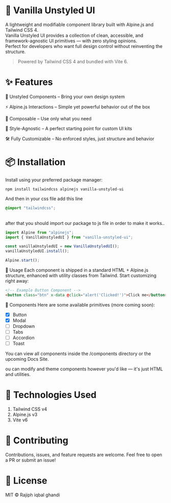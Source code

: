# 🍦 Vanilla Unstyled UI

A lightweight and modifiable component library built with Alpine.js and Tailwind CSS 4.<br/>
Vanilla Unstyled UI provides a collection of clean, accessible, and framework-agnostic UI primitives — with zero styling opinions.<br/>
Perfect for developers who want full design control without reinventing the structure.
<br/>

<blockquote>Powered by Tailwind CSS 4 and bundled with Vite 6.</blockquote>

# ✨ Features

🧩 Unstyled Components – Bring your own design system

⚡ Alpine.js Interactions – Simple yet powerful behavior out of the box

🧱 Composable – Use only what you need

🎨 Style-Agnostic – A perfect starting point for custom UI kits

🛠️ Fully Customizable – No enforced styles, just structure and behavior

# 📦 Installation

Install using your preferred package manager:

```
npm install tailwindcss alpinejs vanilla-unstyled-ui
```

And then in your css file add this line

```css
@import "tailwindcss";
```

<br/>
after that you should import our package to js file in order to make it works..<br/>

```js
import Alpine from "alpinejs";
import { VanillaUnstyledUI } from "vanilla-unstyled-ui";

const vanillaUnstyledUI = new VanillaUnstyledUI();
vanillaUnstyledUI.install();

Alpine.start();
```

🧪 Usage
Each component is shipped in a standard HTML + Alpine.js structure, enhanced with utility classes from Tailwind.
Start customizing right away:

```html
<!-- Example Button Component -->
<button class="btn" x-data @click="alert('Clicked!')">Click me</button>
```

🧩 Components
Here are some available primitives (more coming soon):<br/>

- [x] Button
- [x] Modal
- [ ] Dropdown
- [ ] Tabs
- [ ] Accordion
- [ ] Toast

You can view all components inside the /components directory or the upcoming Docs Site.

ou can modify and theme components however you'd like — it's just HTML and utilities.

# 🔧 Technologies Used

<ol>
<li>Tailwind CSS v4</li>
<li>
Alpine.js v3
</li>
<li>
Vite v6
</li>
</ol>

# 🤝 Contributing

Contributions, issues, and feature requests are welcome.
Feel free to open a PR or submit an issue!

# 🪪 License

MIT © Rajiph iqbal ghandi
